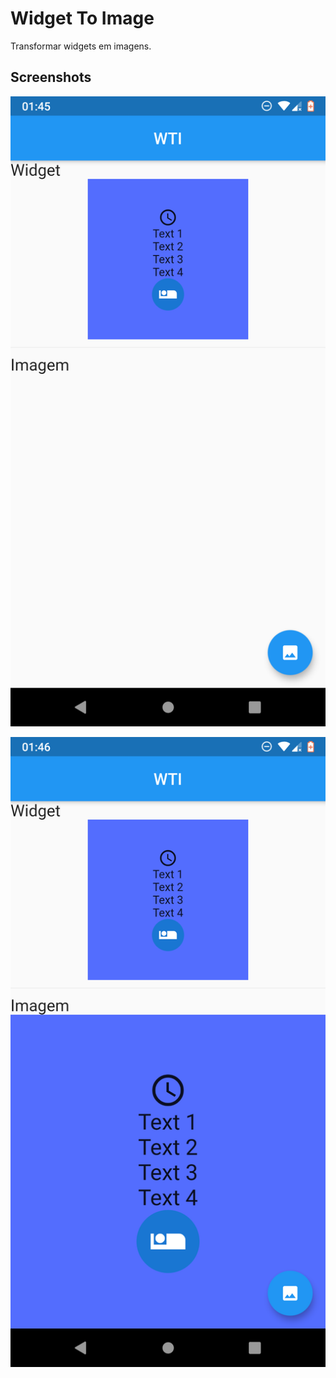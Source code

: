 # Widget To Image

Transformar widgets em imagens.

## Screenshots

![Screenshot sem a imagem](lib/assets/screenshots/screenshot_widget.png)

![Screenshot com a imagem](lib/assets/screenshots/screenshot_imagem.png)
